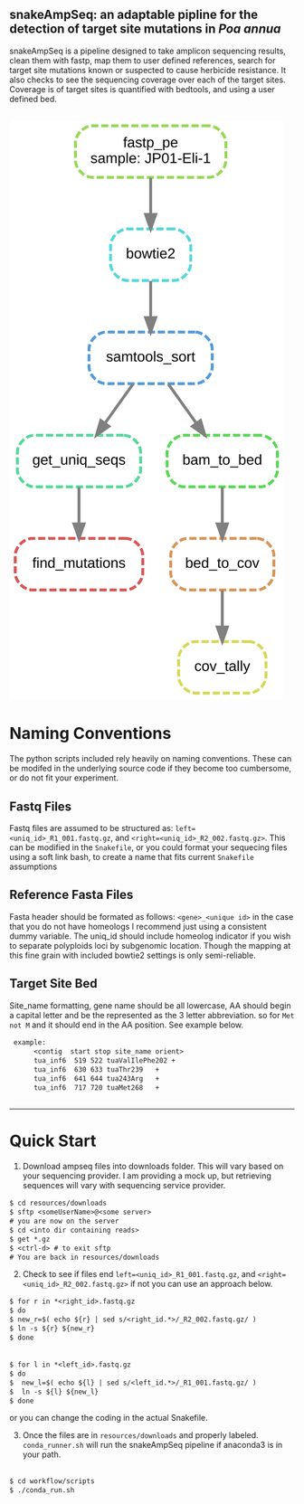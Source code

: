 snakeAmpSeq: an adaptable pipline for the detection of target site mutations in *Poa annua*
-----------------------------------------------

snakeAmpSeq is a pipeline designed to take amplicon sequencing results, clean them with fastp,
map them to user defined references, search for target site mutations known or suspected to cause
herbicide resistance. It also checks to see the sequencing coverage over each of the target sites.
Coverage is of target sites is quantified with bedtools, and using a user defined bed.

![workflow](resources/media/workflow.png)
-----------------------------------------------
# Naming Conventions
The python scripts included rely heavily on naming conventions. These can be modifed 
in the underlying source code if they become too cumbersome, or do not fit your experiment.

## Fastq Files

Fastq files are assumed to be structured as: `left=<uniq_id>_R1_001.fastq.gz`, and 
`<right=<uniq_id>_R2_002.fastq.gz>`. This can be modified in the `Snakefile`, or you could
format your sequecing files using a soft link bash, to create a name that fits current 
`Snakefile` assumptions

## Reference Fasta Files
Fasta header should be formated as follows:
`<gene>_<unique id>` in the case that you do not have homeologs I recommend
just using a consistent dummy variable. The uniq_id should include homeolog indicator
if you wish to separate polyploids loci by subgenomic location. Though the mapping at 
this fine grain with  included bowtie2 settings is only semi-reliable.

## Target Site Bed

Site_name formatting, gene name should be all lowercase, AA should
begin a capital letter and be the represented as the 3 letter abbreviation.
so for `Met not M` and it should end in the AA position. See example below.
```
 example:
      <contig  start stop site_name orient> 
      tua_inf6	519	522	tuaValIlePhe202	+
      tua_inf6	630	633	tuaThr239	+	
      tua_inf6	641	644	tua243Arg	+	
      tua_inf6	717	720	tuaMet268	+	
    
```  
--------------------------------------------------------------------------
# Quick Start

1. Download ampseq files into downloads folder. This will vary based on your sequencing provider. I am providing a mock up, but retrieving sequences will vary with sequencing service provider.
```
$ cd resources/downloads
$ sftp <someUserName>@<some server>
# you are now on the server
$ cd <into dir containing reads>
$ get *.gz
$ <ctrl-d> # to exit sftp
# You are back in resources/downloads
```
2. Check to see if files end  `left=<uniq_id>_R1_001.fastq.gz`, and 
`<right=<uniq_id>_R2_002.fastq.gz>` if not you can use an approach below.
```
$ for r in *<right_id>.fastq.gz 
$ do 
$ new_r=$( echo ${r} | sed s/<right_id.*>/_R2_002.fastq.gz/ )
$ ln -s ${r} ${new_r}
$ done 


$ for l in *<left_id>.fastq.gz 
$ do 
$  new_l=$( echo ${l} | sed s/<left_id.*>/_R1_001.fastq.gz/ )
$  ln -s ${l} ${new_l}
$ done 

```
or you can change the coding in the actual Snakefile.

3. Once the files are in `resources/downloads` and properly labeled. `conda_runner.sh`
will run the snakeAmpSeq pipeline if anaconda3 is in your path.
```

$ cd workflow/scripts
$ ./conda_run.sh

```

